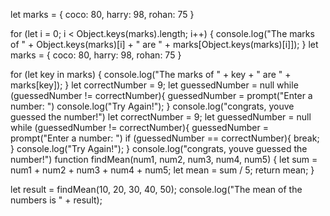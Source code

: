 let marks = {
  coco: 80,
  harry: 98,
  rohan: 75
}

for (let i = 0; i < Object.keys(marks).length; i++) {
  console.log("The marks of " + Object.keys(marks)[i] + " are " + marks[Object.keys(marks)[i]]);
}
let marks = {
  coco: 80,
  harry: 98,
  rohan: 75
}

for (let key in marks) {
  console.log("The marks of " + key + " are " + marks[key]);
}
let correctNumber = 9;
let guessedNumber = null
while (guessedNumber != correctNumber){
guessedNumber = prompt("Enter a number: ")
console.log("Try Again!");
}
console.log("congrats, youve guessed the number!")
let correctNumber = 9;
let guessedNumber = null
while (guessedNumber != correctNumber){
guessedNumber = prompt("Enter a number: ")
if (guessedNumber == correctNumber){
break;
}
console.log("Try Again!");
}
console.log("congrats, youve guessed the number!")
function findMean(num1, num2, num3, num4, num5) {
  let sum = num1 + num2 + num3 + num4 + num5;
  let mean = sum / 5;
  return mean;
}

let result = findMean(10, 20, 30, 40, 50);
console.log("The mean of the numbers is " + result);

